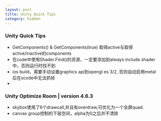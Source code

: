 ```yaml
---
layout: post
title: Unity Quick Tips
category: hidden
---
```


### Unity Quick Tips

* GetComponents<T>() & GetComponents<T>(true) 取得active与取得active/inactive的components
* 在code中使用Shader.Find()的资源，一定要添加到always include shader中，否则运行时找不到
* ios build，需要手动设置graphics api到opengl es 3/2, 否则自动启用metal后在xcode中无法抓帧
* 

### Unity Optimize Room | version 4.6.3

* skybox使用了6个drawcall,并且有overdraw,可优化为一个全屏quad.
* canvas group控制的下层空间，alpha为0之后并不清除
